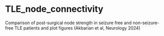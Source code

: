# TLE_node_connectivity
Comparison of post-surgical node strength in seizure free and non-seizure-free TLE patients and plot figures (Akbarian et al,  Neurology 2024)
